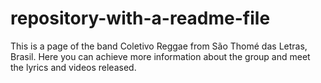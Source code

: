 # repository-with-a-readme-file
This is a page of the band Coletivo Reggae from São Thomé das Letras, Brasil. Here you can achieve more information about the group and meet the lyrics and videos released.
